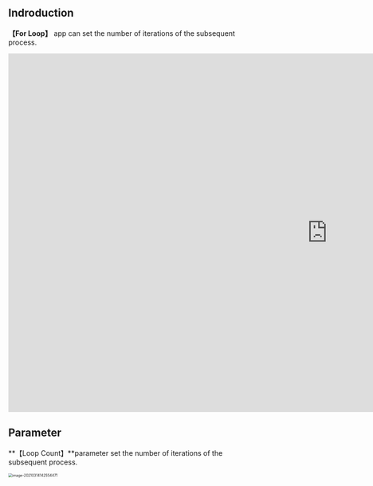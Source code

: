 ## Indroduction
**【For Loop】** app can set the number of iterations of the subsequent process.


<iframe 
    width="1280" 
    height="720" 
    src="https://www.youtube.com/embed/IsJX3-90Th8"  frameborder="0" 
    allow="accelerometer; autoplay; encrypted-media; gyroscope; picture-in-picture" 
    allowfullscreen>
    </iframe>

## Parameter
**【Loop Count】**parameter set the number of iterations of the subsequent process.

<img src="https://public-pic-1251784084.cos.ap-guangzhou.myqcloud.com/image-20210314142554471.png" alt="image-20210314142554471" style="zoom:50%;" />